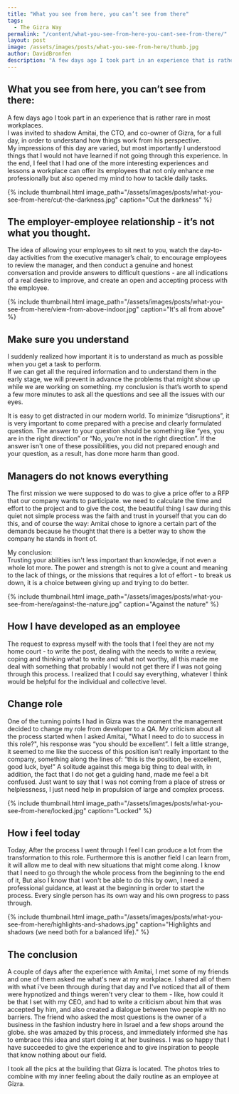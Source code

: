 ```yaml
---
title: "What you see from here, you can’t see from there"
tags:
  - The Gizra Way  
permalink: "/content/what-you-see-from-here-you-cant-see-from-there/"  
layout: post  
image: /assets/images/posts/what-you-see-from-here/thumb.jpg    
author: DavidBronfen  
description: "A few days ago I took part in an experience that is rather rare in most workplaces."
---
```



## What you see from here, you can’t see from there:

A few days ago I took part in an experience that is rather rare in most workplaces.  
I was invited to shadow Amitai, the CTO, and co-owner of Gizra, for a full day, in order to understand how things work from his perspective.  
My impressions of this day are varied, but most importantly I understood things that I would not have learned if not going through this experience. In the end, I feel that I had one of the more interesting experiences and lessons a workplace can offer its employees that not only enhance me professionally but also opened my mind to how to tackle daily tasks.

{% include thumbnail.html  image_path="/assets/images/posts/what-you-see-from-here/cut-the-darkness.jpg" caption="Cut the darkness" %}

## The employer-employee relationship - it’s not what you thought.

The idea of allowing your employees to sit next to you, watch the day-to-day activities from the executive manager’s chair, to encourage employees to review the manager, and then conduct a genuine and honest conversation and provide answers to difficult questions - are all indications of a real desire to improve, and create an open and accepting process with the employee.

{% include thumbnail.html  image_path="/assets/images/posts/what-you-see-from-here/view-from-above-indoor.jpg" caption="It's all from above" %}

## Make sure you understand

I suddenly realized how important it is to understand as much as possible when you get a task to perform.  
If we can get all the required information and to understand them in the early stage, we will prevent in advance the problems that might show up while we are working on something. my conclusion is that’s worth to spend a few more minutes to ask all the questions and see all the issues with our eyes.

It is easy to get distracted in our modern world. To minimize “disruptions”, it is very important to come prepared with a precise and clearly formulated question. The answer to your question should be something like “yes, you are in the right direction” or “No, you're not in the right direction”. If the answer isn't one of these possibilities, you did not prepared enough and your question, as a result, has done more harm than good.

## Managers do not knows everything
The first mission we were supposed to do was to give a price offer to a RFP that our company wants to participate. we need to calculate the time and effort to the project and to give the cost, the beautiful thing I saw during this quiet not simple process was the faith and trust in yourself that you can do this, and of course the way: Amitai chose to ignore a certain part of the demands because he thought that there is a better way to show the company he stands in front of.

My conclusion:  
Trusting your abilities isn't less important than knowledge, if not even a whole lot more.
The power and strength is not to give a count and meaning to the lack of things, or the missions that requires a lot of effort - to break us down, it is a choice between giving up and trying to do better.

{% include thumbnail.html  image_path="/assets/images/posts/what-you-see-from-here/against-the-nature.jpg" caption="Against the nature" %}

## How I have developed as an employee
The request to express myself with the tools that I feel they are not my home court - to write the post, dealing with the needs to write a review, coping and thinking what to write and what not worthy, all this made me deal with something that probably I would not get there if I was not going through this process. I realized that I could say everything, whatever I think would be helpful for the individual and collective level.

## Change role
One of the turning points I had in Gizra was the moment the management decided to change my role from developer to a QA. 
My criticism about all the process started when I asked Amitai, "What I need to do to success in this role?", his response was “you should be excellent”.
I felt a little strange, it seemed to me like the success of this position isn’t really important to the company, something along the lines of: “this is the position, be excellent, good luck, bye!”
A solitude against this mega big thing to deal with, in addition, the fact that I do not get a guiding hand, made me feel a bit confused.
Just want to say that I was not coming from a place of stress or helplessness, I just need help in propulsion of large and complex process.

{% include thumbnail.html  image_path="/assets/images/posts/what-you-see-from-here/locked.jpg" caption="Locked" %}
## How i feel today
Today, After the process I went through I feel I can produce a lot from the transformation to this role.
Furthermore this is another field I can learn from, it will allow me to deal with new situations that might come along. 
I know that I need to go through the whole process from the beginning to the end of it, 
But also I know that I won't be able to do this by own, I need a professional guidance, at least at the beginning in order to start the process. 
Every single person has its own way and his own progress to pass through.

{% include thumbnail.html  image_path="/assets/images/posts/what-you-see-from-here/highlights-and-shadows.jpg" caption="Highlights and shadows (we need both for a balanced life)." %}

## The conclusion
A couple of days after the experience with Amitai, I met some of my friends and one of them asked me what's new at my workplace.
I shared all of them with what i've been through during that day and I've noticed that all of them were hypnotized and things weren't very clear to them - like, how could it be that I set with my CEO, and had to write a criticism about him that was accepted by him, and also created a dialogue between two people with no barriers.
The friend who asked the most questions is the owner of a business in the fashion industry here in Israel and a few shops around the globe. she was amazed by this process, and immediately informed she has to embrace this idea and start doing it at her business. I was so happy that I have succeeded to give the experience and to give inspiration to people that know nothing about our field.

I took all the pics at the building that Gizra is located.
The photos tries to combine with my inner feeling about the daily routine as an employee at Gizra.
